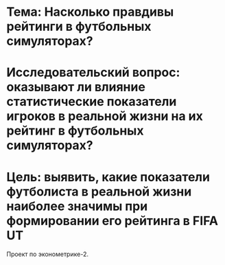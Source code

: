 # Тема: Насколько правдивы рейтинги в футбольных симуляторах?

# Исследовательский вопрос: оказывают ли влияние статистические показатели игроков в реальной жизни на их рейтинг в футбольных симуляторах?

# Цель: выявить, какие показатели футболиста в реальной жизни наиболее значимы при формировании его рейтинга в FIFA UT


Проект по эконометрике-2.
